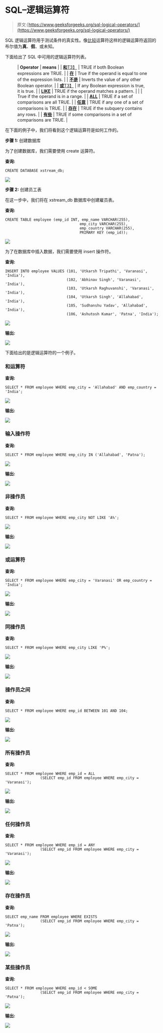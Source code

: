 # SQL–逻辑运算符

> 原文:[https://www.geeksforgeeks.org/sql-logical-operators/](https://www.geeksforgeeks.org/sql-logical-operators/)

SQL 逻辑运算符用于测试条件的真实性。像[比较](https://www.geeksforgeeks.org/sql-operators/)运算符这样的逻辑运算符返回的布尔值为**真**、**假**、或未知。

下面给出了 SQL 中可用的逻辑运算符列表。

<figure class="table">

| **Operator** | **means** |
| [**和**T3】](https://www.geeksforgeeks.org/sql-and-and-or-operators/) | TRUE if both Boolean expressions are TRUE. |
| [**在**](https://www.geeksforgeeks.org/sql-between-in-operator/) | True if the operand is equal to one of the expression lists. |
| [**不是**](https://www.geeksforgeeks.org/sql-not-operator/) | Inverts the value of any other Boolean operator. |
| [**或**T3】](https://www.geeksforgeeks.org/sql-and-and-or-operators/) | If any Boolean expression is true, it is true. |
| [**LIKE**](https://www.geeksforgeeks.org/sql-like/) | TRUE if the operand matches a pattern. |
| [](https://www.geeksforgeeks.org/sql-between-in-operator/) | True if the operand is in a range. |
| [**ALL**](https://www.geeksforgeeks.org/sql-all-and-any/) | TRUE if a set of comparisons are all TRUE. |
| [**任意**](https://www.geeksforgeeks.org/sql-all-and-any/) | TRUE if any one of a set of comparisons is TRUE. |
| [**存在**](https://www.geeksforgeeks.org/sql-exists/) | TRUE if the subquery contains any rows. |
| [**有些**](https://www.geeksforgeeks.org/sql-some/) | TRUE if some comparisons in a set of comparisons are TRUE. |

</figure>

在下面的例子中，我们将看到这个逻辑运算符是如何工作的。

**步骤 1:** 创建数据库

为了创建数据库，我们需要使用 create 运算符。

**查询:**

```
CREATE DATABASE xstream_db;
```

![](img/562052f6fe1a116443aa93ce65e04167.png)

**步骤 2:** 创建员工表

在这一步中，我们将在 xstream_db 数据库中创建雇员表。

**查询:**

```
CREATE TABLE employee (emp_id INT, emp_name VARCHAR(255), 
                                  emp_city VARCHAR(255),
                                  emp_country VARCHAR(255),
                                  PRIMARY KEY (emp_id));
```

![](img/e7011903aa7696969c84353cd61da43d.png)

为了在数据库中插入数据，我们需要使用 insert 操作符。

**查询:**

```
INSERT INTO employee VALUES (101, 'Utkarsh Tripathi', 'Varanasi', 'India'),
                            (102, 'Abhinav Singh', 'Varanasi', 'India'), 
                            (103, 'Utkarsh Raghuvanshi', 'Varanasi', 'India'),
                            (104, 'Utkarsh Singh', 'Allahabad', 'India'),
                            (105, 'Sudhanshu Yadav', 'Allahabad', 'India'),
                            (106, 'Ashutosh Kumar', 'Patna', 'India');
```

![](img/8c0fca02a5a7f71b40cce4d0df4d8ee2.png)

**输出:**

![](img/fe49594fc24d236690d16d0134f34670.png)

下面给出的是逻辑运算符的一个例子。

### **和运算符**

**查询:**

```
SELECT * FROM employee WHERE emp_city = 'Allahabad' AND emp_country = 'India';
```

![](img/be3d66223d0245f8a35a07e69a8f3eb2.png)

**输出:**

![](img/9863bf2dab3096d9680bdf4a14caeb92.png)

### **输入操作符**

**查询:**

```
SELECT * FROM employee WHERE emp_city IN ('Allahabad', 'Patna');
```

![](img/f587416c2f5c420eca75e8b58a7097fd.png)

**输出:**

![](img/2d82302ae0e4a04127c9cfc4bddd10a0.png)

### **非操作员**

**查询:**

```
SELECT * FROM employee WHERE emp_city NOT LIKE 'A%';
```

![](img/48611ecf4efb0c299666e5225707994c.png)

**输出:**

![](img/74b2e07080798c4246c636b2695dd294.png)

### **或运算符**

**查询:**

```
SELECT * FROM employee WHERE emp_city = 'Varanasi' OR emp_country = 'India';
```

![](img/bd4b1924e2bd354f5bec4e5a15900fad.png)

**输出:**

![](img/5241e12def75238fb33be7a9e86cd4d0.png)

### **同操作员**

**查询:**

```
SELECT * FROM employee WHERE emp_city LIKE 'P%';
```

![](img/1f37a025efa4e2f70324562e91bbd0d0.png)

**输出:**

![](img/252d46271d28dfc6237f615b8f2c39c8.png)

### **操作员之间**

**查询:**

```
SELECT * FROM employee WHERE emp_id BETWEEN 101 AND 104;
```

![](img/6754c1931fbe9999eb7cb1ffde797129.png)

**输出:**

![](img/7f305e7dba03e40bd8620c771f75f3e0.png)

### **所有操作员**

**查询:**

```
SELECT * FROM employee WHERE emp_id = ALL 
                (SELECT emp_id FROM employee WHERE emp_city = 'Varanasi');
```

![](img/bb22ff7f551ec5fe1e544acec760ff45.png)

**输出:**

![](img/57a867cf4ff73693373b84aa06ff649b.png)

### **任何操作员**

**查询:**

```
SELECT * FROM employee WHERE emp_id = ANY
                (SELECT emp_id FROM employee WHERE emp_city = 'Varanasi');
```

![](img/442065887c1b5686370b3ec69e0bf7c3.png)

**输出:**

![](img/02e774bbdcf7972a2866f76c8f801ecc.png)

### **存在操作员**

**查询:**

```
SELECT emp_name FROM employee WHERE EXISTS
                (SELECT emp_id FROM employee WHERE emp_city = 'Patna');
```

![](img/7d7baad855b6f2c67ce6ee3b4d08c377.png)

**输出:**

![](img/8bd1df66a268e16c6b0152a71b2a04aa.png)

### **某些操作员**

**查询:**

```
SELECT * FROM employee WHERE emp_id < SOME 
                (SELECT emp_id FROM employee WHERE emp_city = 'Patna');
```

![](img/9655d67f654bfba94bb0127b4de49d16.png)

**输出:**

![](img/be0935d546f3c1a44ae98519b869347f.png)